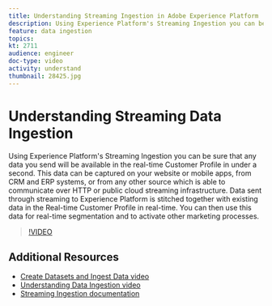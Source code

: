 ```yaml
---
title: Understanding Streaming Ingestion in Adobe Experience Platform
description: Using Experience Platform's Streaming Ingestion you can be sure that any data you send will be available in the real-time Customer Profile in under a second. This data can be captured on your website or mobile apps, from CRM and ERP systems, or from any other source which is able to communicate over HTTP or public cloud streaming infrastructure. Data sent through streaming to Experience Platform is stitched together with existing data in the Real-time Customer Profile in real-time. You can then use this data for real-time segmentation and to activate other marketing processes.
feature: data ingestion
topics:
kt: 2711
audience: engineer
doc-type: video
activity: understand
thumbnail: 28425.jpg
---
```


# Understanding Streaming Data Ingestion

Using Experience Platform's Streaming Ingestion you can be sure that any data you send will be available in the real-time Customer Profile in under a second. This data can be captured on your website or mobile apps, from CRM and ERP systems, or from any other source which is able to communicate over HTTP or public cloud streaming infrastructure. Data sent through streaming to Experience Platform is stitched together with existing data in the Real-time Customer Profile in real-time. You can then use this data for real-time segmentation and to activate other marketing processes.

>[!VIDEO](https://video.tv.adobe.com/v/28425?quality=12&learn=on)

## Additional Resources

* [Create Datasets and Ingest Data video](create-datasets-and-ingest-data.md)
* [Understanding Data Ingestion video](understanding-data-ingestion.md)
* [Streaming Ingestion documentation](https://www.adobe.io/apis/experienceplatform/home/data-ingestion/data-ingestion-services.html#!api-specification/markdown/narrative/technical_overview/streaming_ingest/streaming_ingest_overview.md)
